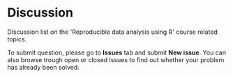 # Discussion

Discussion list on the 'Reproducible data analysis using R' course related topics. 

To submit question, please go to **Issues** tab and submit **New issue**. You can also browse trough open or 
closed Issues to find out whether your problem has already been solved.
